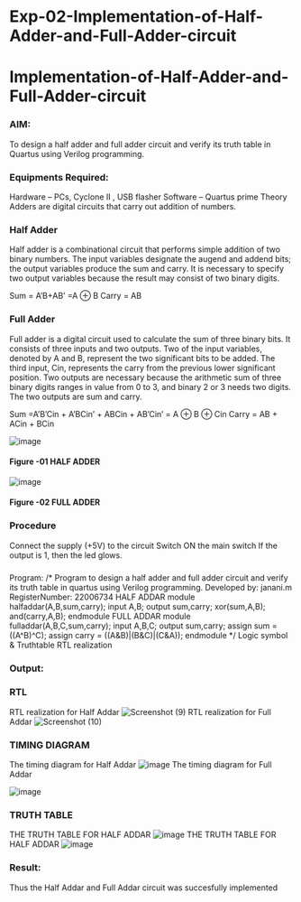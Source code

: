 # Exp-02-Implementation-of-Half-Adder-and-Full-Adder-circuit

# Implementation-of-Half-Adder-and-Full-Adder-circuit
### AIM:
To design a half adder and full adder circuit and verify its truth table in Quartus using Verilog programming.

### Equipments Required:
Hardware – PCs, Cyclone II , USB flasher
Software – Quartus prime
Theory
Adders are digital circuits that carry out addition of numbers.

### Half Adder
Half adder is a combinational circuit that performs simple addition of two binary numbers. The input variables designate the augend and addend bits; the output variables produce the sum and carry. It is necessary to specify two output variables because the result may consist of two binary digits.

Sum = A’B+AB’ =A ⊕ B Carry = AB

### Full Adder
Full adder is a digital circuit used to calculate the sum of three binary bits. It consists of three inputs and two outputs. Two of the input variables, denoted by A and B, represent the two significant bits to be added. The third input, Cin, represents the carry from the previous lower significant position. Two outputs are necessary because the arithmetic sum of three binary digits ranges in value from 0 to 3, and binary 2 or 3 needs two digits. The two outputs are sum and carry.

Sum =A’B’Cin + A’BCin’ + ABCin + AB’Cin’ = A ⊕ B ⊕ Cin Carry = AB + ACin + BCin

 ![image](https://user-images.githubusercontent.com/36288975/163552156-a13e5a56-c638-4110-97d9-8896907c8d25.png)

#### Figure -01 HALF ADDER 


![image](https://user-images.githubusercontent.com/36288975/163552057-b3547877-6d07-45b4-b7e0-bcfebfad9e1d.png)

#### Figure -02 FULL ADDER 

### Procedure

Connect the supply (+5V) to the circuit
Switch ON the main switch
If the output is 1, then the led glows.
### 
Program:
/*
Program to design a half adder and full adder circuit and verify its truth table in quartus using Verilog programming.
Developed by: janani.m
RegisterNumber: 22006734
HALF ADDAR
module halfaddar(A,B,sum,carry);
input A,B;
output sum,carry;
xor(sum,A,B);
and(carry,A,B);
endmodule
FULL ADDAR
module fulladdar(A,B,C,sum,carry);
input A,B,C;
output sum,carry;
assign sum = ((A^B)^C);
assign carry = ((A&B)|(B&C)|(C&A));
endmodule
*/
Logic symbol & Truthtable
RTL realization

### Output:
### RTL
 RTL realization for Half Addar
 ![Screenshot (9)](https://user-images.githubusercontent.com/119432417/211161114-9b72f368-827f-422b-a0b3-102b2bda337c.png)
 RTL realization for Full Addar
 ![Screenshot (10)](https://user-images.githubusercontent.com/119432417/211161645-8defa436-fbad-4ece-9dc6-ffb887cb4ee4.png)


### TIMING DIAGRAM
The timing diagram for Half Addar
![image](https://user-images.githubusercontent.com/119432417/211162222-8bc2eaf6-80c0-4f4c-9b4c-208a63442d31.png)
The timing diagram for Full Addar

![image](https://user-images.githubusercontent.com/119432417/211162314-b1110ea8-5702-4968-a94e-c6d2d7f5fd66.png)



### TRUTH TABLE 
THE TRUTH TABLE FOR HALF ADDAR
![image](https://user-images.githubusercontent.com/119432417/211161796-be6d8c6e-7a68-4e4e-9db6-730bee496ae3.png)
THE TRUTH TABLE FOR HALF ADDAR
![image](https://user-images.githubusercontent.com/119432417/211161845-d284b1b8-a597-4dcb-882e-97355cb6a7bd.png)


### Result:
Thus the Half Addar and Full Addar circuit was succesfully implemented
